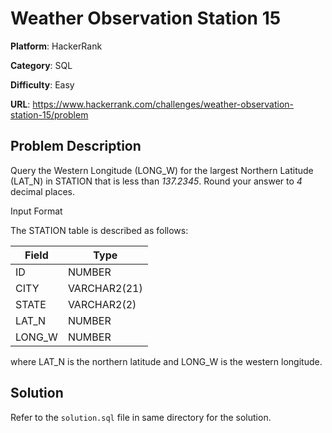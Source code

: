 # Weather Observation Station 15

**Platform**: HackerRank

**Category**: SQL

**Difficulty**: Easy

**URL**: https://www.hackerrank.com/challenges/weather-observation-station-15/problem

## Problem Description

Query the Western Longitude (LONG_W) for the largest Northern Latitude (LAT_N) in STATION that is less than *137.2345*. Round your answer to *4* decimal places.

Input Format

The STATION table is described as follows:

| Field | Type |
|-------|------|
| ID | NUMBER |
| CITY | VARCHAR2(21) |
| STATE | VARCHAR2(2) |
| LAT_N | NUMBER |
| LONG_W | NUMBER |

where LAT_N is the northern latitude and LONG_W is the western longitude.

## Solution

Refer to the `solution.sql` file in same directory for the solution.
